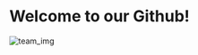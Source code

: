# Welcome to our Github!
![team_img](https://user-images.githubusercontent.com/72982560/212463085-860326ba-1cc4-42fc-ac13-aeff1fc5cd75.png)
